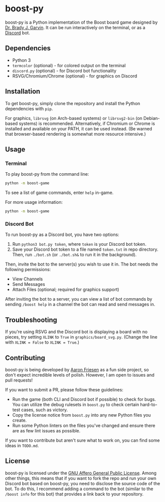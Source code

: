 # boost-py

boost-py is a Python implementation of the Boost board game designed by [Dr. Brady J. Garvin](https://cse.unl.edu/~bgarvin).
It can be run interactively on the terminal, or as a [Discord](https://discord.com) bot.

## Dependencies

- Python 3
- `termcolor` (optional) - for colored output on the terminal
- `discord.py` (optional) - for Discord bot functionality
- RSVG/Chromium/Chrome (optional) - for graphics on Discord

## Installation

To get boost-py, simply clone the repository and install the Python dependencies with `pip`.

For graphics, `librsvg` (on Arch-based systems) or `librsvg2-bin` (on Debian-based systems) is recommended.
Alternatively, if Chromium or Chrome is installed and available on your PATH, it can be used instead.
(Be warned that browser-based rendering is somewhat more resource intensive.)

## Usage

### Terminal

To play boost-py from the command line:

```sh
python -m boost-game
```

To see a list of game commands, enter `help` in-game.

For more usage information:

```sh
python -m boost-game
```

### Discord Bot

To run boost-py as a Discord bot, you have two options:

1. Run `python3 bot.py token`, where `token` is your Discord bot token.
2. Save your Discord bot token to a file named `token.txt` in repo directory.
   Then, run `./bot.sh` (or `./bot.sh&` to run it in the background).

Then, invite the bot to the server(s) you wish to use it in.
The bot needs the following permissions:

- View Channels
- Send Messages
- Attach Files (optional; required for graphics support)

After inviting the bot to a server, you can view a list of bot commands by sending `/boost help` in a channel the bot can read and send messages in.

## Troubleshooting

If you're using RSVG and the Discord bot is displaying a board with no pieces, try setting `XLINK` to `True` in `graphics/board_svg.py`.
(Change the line with `XLINK = False` to `XLINK = True`.)

## Contributing

boost-py is being developed by [Aaron Friesen](https://maugrift.com) as a fun side project, so don't expect incredible levels of polish.
However, I am open to issues and pull requests!

If you want to submit a PR, please follow these guidelines:

- Run the game (both CLI and Discord bot if possible) to check for bugs.
  You can utilize the debug rulesets in `boost.py` to check certain hard-to-test cases, such as victory.
- Copy the license notice from `boost.py` into any new Python files you create.
- Run some Python linters on the files you've changed and ensure there are as few lint issues as possible.

If you want to contribute but aren't sure what to work on, you can find some ideas in `TODO.md`.

## License

boost-py is licensed under the [GNU Affero General Public License](https://www.gnu.org/licenses/agpl-3.0.en.html).
Among other things, this means that if you want to fork the repo and run your own Discord bot based on boost-py, you need to disclose the source code of the bot.
To do this, I recommend adding a command to the bot (similar to the `/boost info` for this bot) that provides a link back to your repository.
